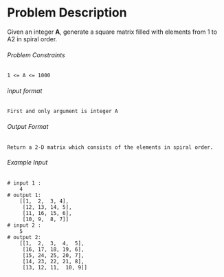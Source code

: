 # Problem Description

Given an integer **A**, generate a square matrix filled with elements from 1 to A2 in spiral order.

###### Problem Constraints

```
1 <= A <= 1000
```

###### input format

``` 
First and only argument is integer A
```

###### Output Format

```
Return a 2-D matrix which consists of the elements in spiral order.
```

###### Example Input

```
# input 1 : 
    4
# output 1: 
    [[1,  2,  3, 4],
     [12, 13, 14, 5],
     [11, 16, 15, 6],
     [10, 9,  8, 7]]
# input 2 : 
    5
# output 2: 
    [[1,  2,  3,  4,  5],
     [16, 17, 18, 19, 6],
     [15, 24, 25, 20, 7],
     [14, 23, 22, 21, 8],
     [13, 12, 11,  10, 9]]
```
